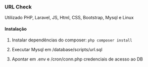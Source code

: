 ### URL Check
Utilizado PHP, Laravel, JS, Html, CSS, Bootstrap, Mysql e Linux

#### Instalação
1. Instalar dependências do composer:
`php composer install`

2. Executar Mysql em /database/scripts/url.sql

3. Apontar em .env e /cron/conn.php credenciais de acesso ao DB

